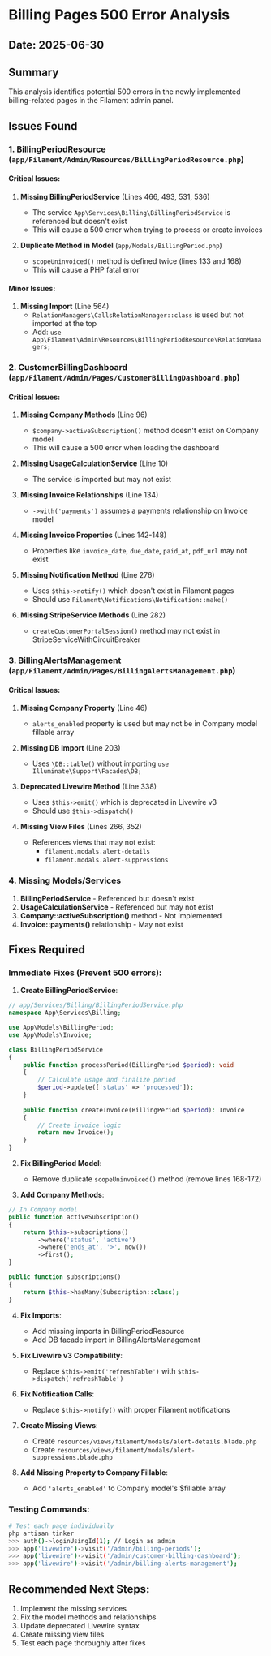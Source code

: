 # Billing Pages 500 Error Analysis

## Date: 2025-06-30

## Summary
This analysis identifies potential 500 errors in the newly implemented billing-related pages in the Filament admin panel.

## Issues Found

### 1. BillingPeriodResource (`app/Filament/Admin/Resources/BillingPeriodResource.php`)

#### Critical Issues:
1. **Missing BillingPeriodService** (Lines 466, 493, 531, 536)
   - The service `App\Services\Billing\BillingPeriodService` is referenced but doesn't exist
   - This will cause a 500 error when trying to process or create invoices
   
2. **Duplicate Method in Model** (`app/Models/BillingPeriod.php`)
   - `scopeUninvoiced()` method is defined twice (lines 133 and 168)
   - This will cause a PHP fatal error

#### Minor Issues:
1. **Missing Import** (Line 564)
   - `RelationManagers\CallsRelationManager::class` is used but not imported at the top
   - Add: `use App\Filament\Admin\Resources\BillingPeriodResource\RelationManagers;`

### 2. CustomerBillingDashboard (`app/Filament/Admin/Pages/CustomerBillingDashboard.php`)

#### Critical Issues:
1. **Missing Company Methods** (Line 96)
   - `$company->activeSubscription()` method doesn't exist on Company model
   - This will cause a 500 error when loading the dashboard

2. **Missing UsageCalculationService** (Line 10)
   - The service is imported but may not exist
   
3. **Missing Invoice Relationships** (Line 134)
   - `->with('payments')` assumes a payments relationship on Invoice model
   
4. **Missing Invoice Properties** (Lines 142-148)
   - Properties like `invoice_date`, `due_date`, `paid_at`, `pdf_url` may not exist

5. **Missing Notification Method** (Line 276)
   - Uses `$this->notify()` which doesn't exist in Filament pages
   - Should use `Filament\Notifications\Notification::make()`

6. **Missing StripeService Methods** (Line 282)
   - `createCustomerPortalSession()` method may not exist in StripeServiceWithCircuitBreaker

### 3. BillingAlertsManagement (`app/Filament/Admin/Pages/BillingAlertsManagement.php`)

#### Critical Issues:
1. **Missing Company Property** (Line 46)
   - `alerts_enabled` property is used but may not be in Company model fillable array
   
2. **Missing DB Import** (Line 203)
   - Uses `\DB::table()` without importing `use Illuminate\Support\Facades\DB;`

3. **Deprecated Livewire Method** (Line 338)
   - Uses `$this->emit()` which is deprecated in Livewire v3
   - Should use `$this->dispatch()`

4. **Missing View Files** (Lines 266, 352)
   - References views that may not exist:
     - `filament.modals.alert-details`
     - `filament.modals.alert-suppressions`

### 4. Missing Models/Services

1. **BillingPeriodService** - Referenced but doesn't exist
2. **UsageCalculationService** - Referenced but may not exist
3. **Company::activeSubscription()** method - Not implemented
4. **Invoice::payments()** relationship - May not exist

## Fixes Required

### Immediate Fixes (Prevent 500 errors):

1. **Create BillingPeriodService**:
```php
// app/Services/Billing/BillingPeriodService.php
namespace App\Services\Billing;

use App\Models\BillingPeriod;
use App\Models\Invoice;

class BillingPeriodService
{
    public function processPeriod(BillingPeriod $period): void
    {
        // Calculate usage and finalize period
        $period->update(['status' => 'processed']);
    }
    
    public function createInvoice(BillingPeriod $period): Invoice
    {
        // Create invoice logic
        return new Invoice();
    }
}
```

2. **Fix BillingPeriod Model**:
   - Remove duplicate `scopeUninvoiced()` method (remove lines 168-172)

3. **Add Company Methods**:
```php
// In Company model
public function activeSubscription()
{
    return $this->subscriptions()
        ->where('status', 'active')
        ->where('ends_at', '>', now())
        ->first();
}

public function subscriptions()
{
    return $this->hasMany(Subscription::class);
}
```

4. **Fix Imports**:
   - Add missing imports in BillingPeriodResource
   - Add DB facade import in BillingAlertsManagement

5. **Fix Livewire v3 Compatibility**:
   - Replace `$this->emit('refreshTable')` with `$this->dispatch('refreshTable')`

6. **Fix Notification Calls**:
   - Replace `$this->notify()` with proper Filament notifications

7. **Create Missing Views**:
   - Create `resources/views/filament/modals/alert-details.blade.php`
   - Create `resources/views/filament/modals/alert-suppressions.blade.php`

8. **Add Missing Property to Company Fillable**:
   - Add `'alerts_enabled'` to Company model's $fillable array

### Testing Commands:
```bash
# Test each page individually
php artisan tinker
>>> auth()->loginUsingId(1); // Login as admin
>>> app('livewire')->visit('/admin/billing-periods');
>>> app('livewire')->visit('/admin/customer-billing-dashboard');
>>> app('livewire')->visit('/admin/billing-alerts-management');
```

## Recommended Next Steps:
1. Implement the missing services
2. Fix the model methods and relationships
3. Update deprecated Livewire syntax
4. Create missing view files
5. Test each page thoroughly after fixes